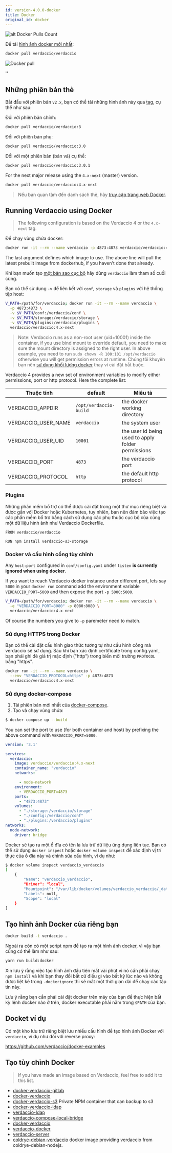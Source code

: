 ```yaml
---
id: version-4.0.0-docker
title: Docker
original_id: docker
---
```


![alt Docker Pulls Count](http://dockeri.co/image/verdaccio/verdaccio "Docker Pulls Count")

Để tải [hình ảnh docker mới nhất](https://hub.docker.com/r/verdaccio/verdaccio/):

```bash
docker pull verdaccio/verdaccio
```

![Docker pull](assets/docker_verdaccio.gif)

<div id="codefund">''</div>

## Những phiên bản thẻ

Bắt đầu với phiên bản `v2.x`, bạn có thể tải những hình ảnh này qua [tag](https://hub.docker.com/r/verdaccio/verdaccio/tags/), cụ thể như sau:

Đối với phiên bản chính:

```bash
docker pull verdaccio/verdaccio:3
```

Đối với phiên bản phụ:

```bash
docker pull verdaccio/verdaccio:3.0
```

Đối với một phiên bản (bản vá) cụ thể:

```bash
docker pull verdaccio/verdaccio:3.0.1
```

For the next major release using the `4.x-next` (master) version.

```bash
docker pull verdaccio/verdaccio:4.x-next
```

> Nếu bạn quan tâm đến danh sách thẻ, hãy [truy cập trang web Docker](https://hub.docker.com/r/verdaccio/verdaccio/tags/).

## Running Verdaccio using Docker

> The following configuration is based on the Verdaccio 4 or the `4.x-next` tag.

Để chạy vùng chứa docker:

```bash
docker run -it --rm --name verdaccio -p 4873:4873 verdaccio/verdaccio:4.x-next
```

The last argument defines which image to use. The above line will pull the latest prebuilt image from dockerhub, if you haven't done that already.

Khi bạn muốn tạo [một bản sao cục bộ](#build-your-own-docker-image) hãy dùng `verdaccio` làm tham số cuối cùng.

Bạn có thể sử dụng `-v` để liên kết với `conf`, `storage` và `plugins` với hệ thống tệp host:

```bash
V_PATH=/path/for/verdaccio; docker run -it --rm --name verdaccio \
  -p 4873:4873 \
  -v $V_PATH/conf:/verdaccio/conf \
  -v $V_PATH/storage:/verdaccio/storage \
  -v $V_PATH/plugins:/verdaccio/plugins \
  verdaccio/verdaccio:4.x-next
```

> Note: Verdaccio runs as a non-root user (uid=10001) inside the container, if you use bind mount to override default, you need to make sure the mount directory is assigned to the right user. In above example, you need to run `sudo chown -R 100:101 /opt/verdaccio` otherwise you will get permission errors at runtime. Chúng tôi khuyên bạn nên [ sử dụng khối lượng docker](https://docs.docker.com/storage/volumes/) thay vì cài đặt bắt buộc.

Verdaccio 4 provides a new set of environment variables to modify either permissions, port or http protocol. Here the complete list:

| Thuộc tính          | default                | Miêu tả                                            |
| ------------------- | ---------------------- | -------------------------------------------------- |
| VERDACCIO_APPDIR    | `/opt/verdaccio-build` | the docker working directory                       |
| VERDACCIO_USER_NAME | `verdaccio`            | the system user                                    |
| VERDACCIO_USER_UID  | `10001`                | the user id being used to apply folder permissions |
| VERDACCIO_PORT      | `4873`                 | the verdaccio port                                 |
| VERDACCIO_PROTOCOL  | `http`                 | the default http protocol                          |

### Plugins

Những phần mềm bổ trợ có thể được cài đặt trong một thư mục riêng biệt và được gắn với Docker hoặc Kubernetes, tuy nhiên, bạn nên đảm bảo việc tạo các phần mềm bổ trợ bằng cách sử dụng các phụ thuộc cục bộ của cùng một dữ liệu hình ảnh như Verdaccio Dockerfile.

```docker
FROM verdaccio/verdaccio

RUN npm install verdaccio-s3-storage
```

### Docker và cấu hình cổng tùy chỉnh

Any `host:port` configured in `conf/config.yaml` under `listen` **is currently ignored when using docker**.

If you want to reach Verdaccio docker instance under different port, lets say `5000` in your `docker run` command add the environment variable `VERDACCIO_PORT=5000` and then expose the port `-p 5000:5000`.

```bash
V_PATH=/path/for/verdaccio; docker run -it --rm --name verdaccio \
  -e "VERDACCIO_PORT=8080" -p 8080:8080 \  
  verdaccio/verdaccio:4.x-next
```

Of course the numbers you give to `-p` paremeter need to match.

### Sử dụng HTTPS trong Docker

Bạn có thể cài đặt cấu hình giao thức tương tự như cấu hình cổng mà verdaccio sẽ sử dụng. Sau khi bạn xác định certificate trong config.yaml, bạn phải ghi đè giá trị mặc định ("http") trong biến môi trường ` PROTOCOL ` bằng "https".

```bash
docker run -it --rm --name verdaccio \
  --env "VERDACCIO_PROTOCOL=https" -p 4873:4873
  verdaccio/verdaccio:4.x-next
```

### Sử dụng docker-compose

1. Tải phiên bản mới nhất của [docker-compose](https://github.com/docker/compose).
2. Tạo và chạy vùng chứa:

```bash
$ docker-compose up --build
```

You can set the port to use (for both container and host) by prefixing the above command with `VERDACCIO_PORT=5000`.

```yaml
version: '3.1'

services:
  verdaccio:
    image: verdaccio/verdaccio:4.x-next
    container_name: "verdaccio"
    networks:

      - node-network
    environment:
      - VERDACCIO_PORT=4873
    ports:
      - "4873:4873"
    volumes:
      - "./storage:/verdaccio/storage"
      - "./config:/verdaccio/conf"
      - "./plugins:/verdaccio/plugins"  
networks:
  node-network:
    driver: bridge
```

Docker sẽ tạo ra một ổ đĩa có tên là lưu trữ dữ liệu ứng dụng liên tục. Bạn có thể sử dụng `docker inspect` hoặc `docker volume inspect` để xác định vị trí thực của ổ đĩa này và chỉnh sửa cấu hình, ví dụ như:

```bash
$ docker volume inspect verdaccio_verdaccio
[
    {
        "Name": "verdaccio_verdaccio",
        "Driver": "local",
        "Mountpoint": "/var/lib/docker/volumes/verdaccio_verdaccio/_data",
        "Labels": null,
        "Scope": "local"
    }
]

```

## Tạo hình ảnh Docker của riêng bạn

```bash
docker build -t verdaccio .
```

Ngoài ra còn có một script npm để tạo ra một hình ảnh docker, vì vậy bạn cũng có thể làm như sau:

```bash
yarn run build:docker
```

Xin lưu ý rằng việc tạo hình ảnh đầu tiên mất vài phút vì nó cần phải chạy `npm install` và khi bạn thay đổi bất cứ điều gì vào bất kỳ lúc nào và không được liệt kê trong `.dockerignore` thì sẽ mất một thời gian dài để chạy các tập tin này.

Lưu ý rằng bạn cần phải cài đặt docker trên máy của bạn để thực hiện bất kỳ lệnh docker nào ở trên, docker executable phải nằm trong `$PATH` của bạn.

## Docket ví dụ

Có một kho lưu trữ riêng biệt lưu nhiều cấu hình để tạo hình ảnh Docker với `verdaccio`, ví dụ như đối với reverse proxy:

<https://github.com/verdaccio/docker-examples>

## Tạo tùy chỉnh Docker

> If you have made an image based on Verdaccio, feel free to add it to this list.

* [docker-verdaccio-gitlab](https://github.com/snics/docker-verdaccio-gitlab)
* [docker-verdaccio](https://github.com/deployable/docker-verdaccio)
* [docker-verdaccio-s3](https://github.com/asynchrony/docker-verdaccio-s3) Private NPM container that can backup to s3
* [docker-verdaccio-ldap](https://github.com/snadn/docker-verdaccio-ldap)
* [verdaccio-ldap](https://github.com/nathantreid/verdaccio-ldap)
* [verdaccio-compose-local-bridge](https://github.com/shingtoli/verdaccio-compose-local-bridge)
* [docker-verdaccio](https://github.com/Global-Solutions/docker-verdaccio)
* [verdaccio-docker](https://github.com/idahobean/verdaccio-docker)
* [verdaccio-server](https://github.com/andru255/verdaccio-server)
* [coldrye-debian-verdaccio](https://github.com/coldrye-docker/coldrye-debian-verdaccio) docker image providing verdaccio from coldrye-debian-nodejs.